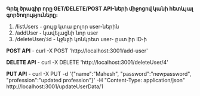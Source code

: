**Գրել ծրագիր որը GET/DELETE/POST API-ների միջոցով կանի հետևյալ գործողություները։**
1. /listUsers ֊ ցույց կտա բոլոր user-ներին
2. /addUser ֊ կավելացնի նոր user
3. /deleteUser/:id - կջնջի կոնկրետ user- ըստ իր ID֊ի

 
 
**POST API**  -  curl -X POST 'http://localhost:3001/add-user'

**DELETE API**  -   curl -X DELETE 'http://localhost:3001/deleteUser/4'

**PUT API**    -    curl -X PUT -d '{"name":"Mahesh", "password":"newpassword", "profession":"updated profession"}' -H "Content-Type: application/json" http://localhost:3001/updateUserData/1
